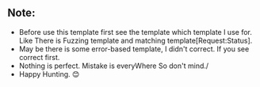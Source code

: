 ## Note:
- Before use this template first see the template which template I use for. Like There is Fuzzing template and matching template[Request:Status].
- May be there is some error-based template, I didn't correct. If you see correct first.
- Nothing is perfect. Mistake is everyWhere So don't mind./
- Happy Hunting. 😊
